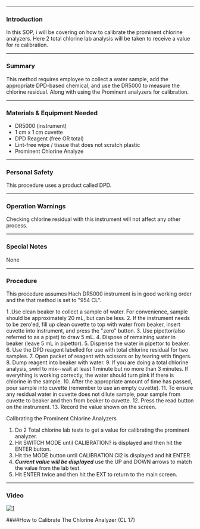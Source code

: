 ***
### Introduction
In this SOP, i will be covering on how to calibrate the prominent chlorine analyzers. Here 2 total chlorine lab analysis will be taken to receive a value for re calibration.
***

### Summary
This method requires employee to collect a water sample, add the appropriate DPD-based chemical, and use the DR5000 to measure the chlorine residual. Along with using the Prominent analyzers for calibration.
***

### Materials & Equipment Needed
- DR5000 (instrument)
- 1 cm x 1 cm cuvette
- DPD Reagent (free OR total)
- Lint-free wipe / tissue that does not scratch plastic
- Prominent Chlorine Analyze
***

### Personal Safety
This procedure uses a product called DPD.
***

### Operation Warnings
Checking chlorine residual with this instrument will not affect any other process.
***

### Special Notes
None
***

### Procedure
This procedure assumes Hach DR5000 instrument is in good working order and the that method is set to  "954 CL".

1 .Use clean beaker to collect a sample of water.  For convenience, sample should be approximately 20 mL, but can be less.
2. If the instrument needs to be zero'ed, fill up clean cuvette to top with water from beaker, insert cuvette into instrument, and press the "zero" button.
3. Use pipettor(also referred to as a pipet) to draw 5 mL.
4. Dispose of remaining water in beaker (leave 5 mL in pipettor).
5. Dispense the water in pipettor to beaker.
6. Use the DPD reagent labelled for use with total chlorine residual for two samples.
7. Open packet of reagent with scissors or by tearing with fingers.
8. Dump reagent into beaker with water.
9. If you are doing a total chlorine analysis, swirl to mix--wait at least 1 minute but no more than 3 minutes. If everything is working correctly, the water should turn pink if there is chlorine in the sample.
10. After the appropriate amount of time has passed, pour sample into cuvette (remember to use an empty cuvette).
11. To ensure any residual water in cuvette does not dilute sample, pour sample from cuvette to beaker and then from beaker to cuvette.
12. Press the read button on the instrument.
13. Record the value shown on the screen.

Calibrating the Prominent Chlorine Analyzers

1. Do 2 Total chlorine lab tests to get a value for calibrating the prominent analyzer.
2. Hit SWITCH MODE until CALIBRATION? is displayed and then hit the ENTER button.
3. Hit the MODE button until CALIBRATION CI2 is displayed and hit ENTER.
4. ***Current value will be displayed*** use the UP and DOWN arrows to match the value from the lab test.
5. Hit ENTER twice and then hit the EXT to return to the main screen.
***

### Video

[![1](http://img.youtube.com/vi/MdWTZJgzd7w/0.jpg)](https://www.youtube.com/watch?v=MdWTZJgzd7w "How to Calibrate The Chlorine Analyzer (CL 17)")

####How to Calibrate The Chlorine Analyzer (CL 17) 
